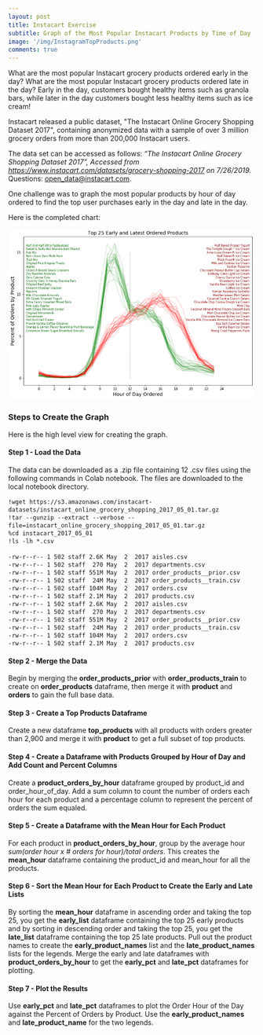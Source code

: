 ```yaml
---
layout: post
title: Instacart Exercise
subtitle: Graph of the Most Popular Instacart Products by Time of Day
image: '/img/InstagramTopProducts.png'
comments: true
---
```


What are the most popular Instacart grocery products ordered early in the day?  What are the most popular Instacart grocery products ordered late in the day?  Early in the day, customers bought healthy items such as granola bars, while later in the day customers bought less healthy items such as ice cream!

Instacart released a public dataset, "The Instacart Online Grocery Shopping Dataset 2017", containing anonymized data with a sample of over 3 million grocery orders from more than 200,000 Instacart users.

The data set can be accessed as follows: _“The Instacart Online Grocery Shopping Dataset 2017”, Accessed from https://www.instacart.com/datasets/grocery-shopping-2017 on 7/26/2019._  Questions: open_data@instacart.com.

One challenge was to graph the most popular products by hour of day ordered to find the top user purchases early in the day and late in the day.

Here is the completed chart:

![Instacart Graph](/img/InstagramTopProducts.png)

### Steps to Create the Graph

Here is the high level view for creating the graph.

#### Step 1 - Load the Data

The data can be downloaded as a .zip file containing 12 .csv files using the following commands in Colab notebook.  The files are downloaded to the local notebook directory.

~~~
!wget https://s3.amazonaws.com/instacart-datasets/instacart_online_grocery_shopping_2017_05_01.tar.gz
!tar --gunzip --extract --verbose --file=instacart_online_grocery_shopping_2017_05_01.tar.gz
%cd instacart_2017_05_01
!ls -lh *.csv

-rw-r--r-- 1 502 staff 2.6K May  2  2017 aisles.csv
-rw-r--r-- 1 502 staff  270 May  2  2017 departments.csv
-rw-r--r-- 1 502 staff 551M May  2  2017 order_products__prior.csv
-rw-r--r-- 1 502 staff  24M May  2  2017 order_products__train.csv
-rw-r--r-- 1 502 staff 104M May  2  2017 orders.csv
-rw-r--r-- 1 502 staff 2.1M May  2  2017 products.csv
-rw-r--r-- 1 502 staff 2.6K May  2  2017 aisles.csv
-rw-r--r-- 1 502 staff  270 May  2  2017 departments.csv
-rw-r--r-- 1 502 staff 551M May  2  2017 order_products__prior.csv
-rw-r--r-- 1 502 staff  24M May  2  2017 order_products__train.csv
-rw-r--r-- 1 502 staff 104M May  2  2017 orders.csv
-rw-r--r-- 1 502 staff 2.1M May  2  2017 products.csv
~~~


#### Step 2 - Merge the Data

Begin by merging the **order_products_prior** with **order_products_train** to create on **order_products** dataframe, then merge it with **product** and **orders** to gain the full base data.

#### Step 3 - Create a Top Products Dataframe

Create a new dataframe **top_products** with all products with orders greater than 2,900 and merge it with **product** to get a full subset of top products.

#### Step 4 - Create a Dataframe with Products Grouped by Hour of Day and Add Count and Percent Columns

Create a **product_orders_by_hour** dataframe grouped by product_id and order_hour_of_day.  Add a sum column to count the number of orders each hour for each product and a percentage column to represent the percent of orders the sum equaled.

#### Step 5 - Create a Dataframe with the Mean Hour for Each Product

For each product in **product_orders_by_hour**, group by the average hour _sum(order hour x # orders for hour)/total orders_.  This creates the **mean_hour** dataframe containing the product_id and mean_hour for all the products.

#### Step 6 - Sort the Mean Hour for Each Product to Create the Early and Late Lists

By sorting the **mean_hour** dataframe in ascending order and taking the top 25, you get the **early_list** dataframe containing the top 25 early products and by sorting in descending order and taking the top 25, you get the **late_list** dataframe containing the top 25 late products.  Pull out the product names to create the **early_product_names** list and the **late_product_names** lists for the legends.  Merge the early and late dataframes with **product_orders_by_hour** to get the **early_pct** and **late_pct** dataframes for plotting.

#### Step 7 - Plot the Results

Use **early_pct** and **late_pct** dataframes to plot the Order Hour of the Day against the Percent of Orders by Product.  Use the **early_product_names** and **late_product_name** for the two legends.
